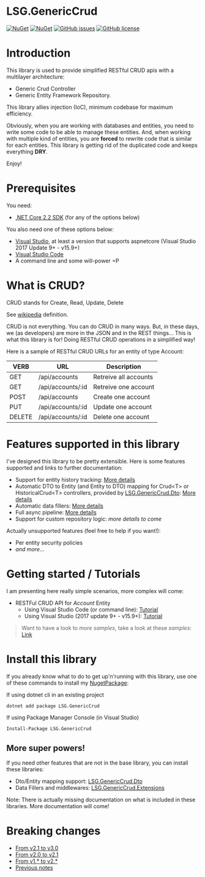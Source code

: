 # LSG.GenericCrud
[![NuGet](https://img.shields.io/nuget/dt/LSG.GenericCrud.svg)](https://www.nuget.org/packages/LSG.GenericCrud)
[![NuGet](https://img.shields.io/nuget/v/LSG.GenericCrud.svg)](https://www.nuget.org/packages/LSG.GenericCrud)
[![GitHub issues](https://img.shields.io/github/issues/lonesomegeek/LSG.GenericCrud.svg)](https://github.com/lonesomegeek/LSG.GenericCrud/issues)
[![GitHub license](https://img.shields.io/github/license/lonesomegeek/LSG.GenericCrud.svg)](https://github.com/lonesomegeek/LSG.GenericCrud/blob/master/LICENSE)

# Introduction
This library is used to provide simplified RESTful CRUD apis with a multilayer architecture:
- Generic Crud Controller
- Generic Entity Framework Repository. 

This library allies injection (IoC), minimum codebase for maximum efficiency.

Obviously, when you are working with databases and entities, you need to write some code to be able to manage these entities. And, when working with multiple kind of entities, you are **forced** to rewrite code that is similar for each  entities. This library is getting rid of the duplicated code and keeps everything **DRY**.

Enjoy!

# Prerequisites
You need:
- [.NET Core 2.2 SDK](https://dotnet.microsoft.com/download/dotnet-core/2.2) (for any of the options below)

You also need one of these options below:
- [Visual Studio](https://www.visualstudio.com/downloads/), at least a version that supports aspnetcore (Visual Studio 2017 Update 9+ - v15.9+)
- [Visual Studio Code](https://code.visualstudio.com/)
- A command line and some will-power =P

# What is CRUD?

CRUD stands for Create, Read, Update, Delete

See [wikipedia](https://en.wikipedia.org/wiki/Create,_read,_update_and_delete) definition.

CRUD is not everything. You can do CRUD in many ways. But, in these days, we (as developers) are more in the JSON and in the REST things... This is what this library is for! Doing RESTful CRUD operations in a simplified way!

Here is a sample of RESTful CRUD URLs for an entity of type Account:

| VERB   | URL               | Description           |
|--------|-------------------|-----------------------|
| GET    | /api/accounts     | Retreive all accounts |
| GET    | /api/accounts/:id | Retreive one account  |
| POST   | /api/accounts     | Create one account    |
| PUT    | /api/accounts/:id | Update one account    |
| DELETE | /api/accounts/:id | Delete one account    |

# Features supported in this library

I've designed this library to be pretty extensible. Here is some features supported and links to further documentation:
- Support for entity history tracking: [More details](./docs/FeatureHistoricalCrud.md)
- Automatic DTO to Entity (and Entity to DTO) mapping for Crud\<T> or HistoricalCrud\<T> controllers, provided by [LSG.GenericCrud.Dto](https://www.nuget.org/packages/LSG.GenericCrud.Dto/): [More details](./docs/FeatureDTO.md)
- Automatic data fillers: [More details](./docs/FeatureDataFillers.md)
- Full async pipeline: [More details](./docs/FeatureAsync.md)
- Support for custom repository logic: *more details to come*

Actually unsupported features (feel free to help if you want!):
- Per entity security policies
- *and more*...

# Getting started / Tutorials

I am presenting here really simple scenarios, more complex will come:
- RESTFul CRUD API for *Account* Entity 
    - Using Visual Studio Code (or command line): [Tutorial](docs/1_TutorialAcocuntCrudVisualStudioCode.md)
    - Using Visual Studio (2017 update 9+ - v15.9+): [Tutorial](docs/1_TutorialAcocuntCrudVisualStudio.md)

> Want to have a look to *more samples*, take a look at these *samples*: [Link](LSG.GenericCrud.Samples/README.md)

# Install this library

If you already know what to do to get up'n'running with this library, use one of these commands to install my [NugetPackage](https://www.nuget.org/packages/LSG.GenericCrud/):

If using dotnet cli in an existing project 
```bash
dotnet add package LSG.GenericCrud
```

If using Package Manager Console (in Visual Studio)
```bash
Install-Package LSG.GenericCrud
```

## More super powers!
If you need other features that are not in the base library, you can install these libraries:
- Dto/Entity mapping support: [LSG.GenericCrud.Dto](https://www.nuget.org/packages/LSG.GenericCrud.Dto/)
- Data Fillers and middlewares: [LSG.GenericCrud.Extensions](https://www.nuget.org/packages/LSG.GenericCrud.Extensions)

Note: There is actually missing documentation on what is included in these libraries. More documentation will come!

# Breaking changes
- [From v2.1 to v3.0](docs/BreakingChangesFrom-v2.1-to-v3.0.md)
- [From v2.0 to v2.1](docs/BreakingChangesFrom-v2.0-to-v2.1.md)
- [From v1.* to v2.*](docs/BreakingChangesFrom-v1-to-v2.md)
- [Previous notes](docs/OldReleaseNotes.md)